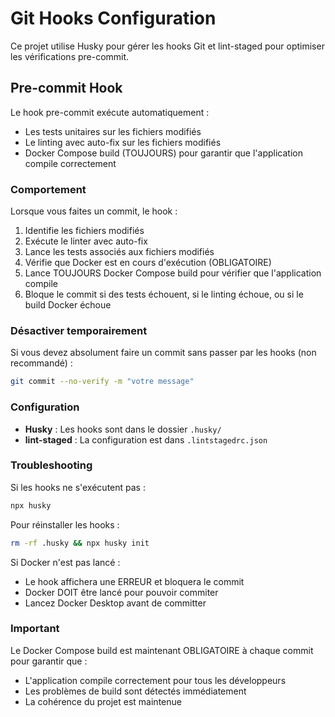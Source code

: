 # Git Hooks Configuration

Ce projet utilise Husky pour gérer les hooks Git et lint-staged pour optimiser les vérifications pre-commit.

## Pre-commit Hook

Le hook pre-commit exécute automatiquement :
- Les tests unitaires sur les fichiers modifiés
- Le linting avec auto-fix sur les fichiers modifiés
- Docker Compose build (TOUJOURS) pour garantir que l'application compile correctement

### Comportement

Lorsque vous faites un commit, le hook :
1. Identifie les fichiers modifiés
2. Exécute le linter avec auto-fix
3. Lance les tests associés aux fichiers modifiés
4. Vérifie que Docker est en cours d'exécution (OBLIGATOIRE)
5. Lance TOUJOURS Docker Compose build pour vérifier que l'application compile
6. Bloque le commit si des tests échouent, si le linting échoue, ou si le build Docker échoue

### Désactiver temporairement

Si vous devez absolument faire un commit sans passer par les hooks (non recommandé) :
```bash
git commit --no-verify -m "votre message"
```

### Configuration

- **Husky** : Les hooks sont dans le dossier `.husky/`
- **lint-staged** : La configuration est dans `.lintstagedrc.json`

### Troubleshooting

Si les hooks ne s'exécutent pas :
```bash
npx husky
```

Pour réinstaller les hooks :
```bash
rm -rf .husky && npx husky init
```

Si Docker n'est pas lancé :
- Le hook affichera une ERREUR et bloquera le commit
- Docker DOIT être lancé pour pouvoir commiter
- Lancez Docker Desktop avant de committer

### Important

Le Docker Compose build est maintenant OBLIGATOIRE à chaque commit pour garantir que :
- L'application compile correctement pour tous les développeurs
- Les problèmes de build sont détectés immédiatement
- La cohérence du projet est maintenue
